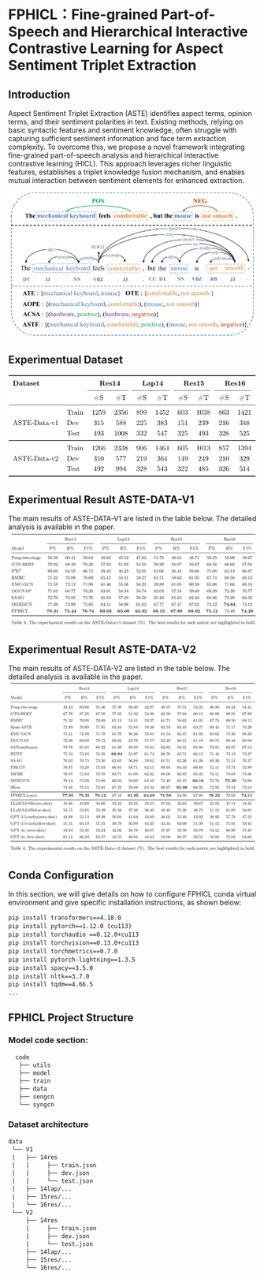# FPHICL：Fine-grained Part-of-Speech and Hierarchical Interactive Contrastive Learning for Aspect Sentiment Triplet Extraction

## Introduction

Aspect Sentiment Triplet Extraction (ASTE) identifies aspect terms, opinion terms, and their sentiment polarities in 
text. Existing methods, relying on basic syntactic features and sentiment knowledge, often struggle with capturing 
sufficient sentiment information and face term extraction complexity. To overcome this, we propose a novel framework 
integrating fine-grained part-of-speech analysis and hierarchical interactive contrastive learning (HICL). 
This approach leverages richer linguistic features, establishes a triplet knowledge fusion mechanism, and enables
mutual interaction between sentiment elements for enhanced extraction.

![Task Example](src/aste.png)

## Experimentual Dataset

![Dataset](src/dataset.png)

## Experimentual Result ASTE-DATA-V1
The main results of ASTE-DATA-V1 are listed in the table below. The detailed analysis is available in the paper.
![Result](src/result1.png)

## Experimentual Result ASTE-DATA-V2
The main results of ASTE-DATA-V2 are listed in the table below. The detailed analysis is available in the paper.
![Result](src/result2.png)

## Conda Configuration
In this section, we will give details on how to configure FPHICL conda virtual environment and give specific installation
instructions,  as shown below:
```sh
pip install transformers==4.18.0
pip install pytorch==1.12.0 (cu113)
pip install torchaudio ==0.12.0+cu113 
pip install torchvision==0.13.0+cu113 
pip install torchmetrics==0.7.0
pip install pytorch-lightning==1.3.5
pip install spacy==3.5.0
pip install nltk==3.7.0
pip install tqdm==4.66.5
...
```

## FPHICL Project Structure
### Model code section:
```
  code
   ├── utils
   ├── model
   ├── train
   ├── data
   ├── sengcn
   └── syngcn

```
### Dataset architecture
```
data
 └── V1
 |   ├── 14res
 |   |     ├── train.json
 |   |     ├── dev.json
 |   |     └── test.json
 |   ├── 14lap/...
 |   ├── 15res/...
 |   └── 16res/...
 └── V2
     ├── 14res
     |     ├── train.json
     |     ├── dev.json
     |     └── test.json
     ├── 14lap/...
     ├── 15res/...
     └── 16res/...

```
